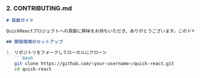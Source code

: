 ### 2. CONTRIBUTING.md

```markdown
# 貢献ガイド

QuickReactプロジェクトへの貢献に興味をお持ちいただき、ありがとうございます。このドキュメントでは、コントリビューションのプロセスについて説明します。

## 開発環境のセットアップ

1. リポジトリをフォークしてローカルにクローン
   ```bash
   git clone https://github.com/<your-username>/quick-react.git
   cd quick-react